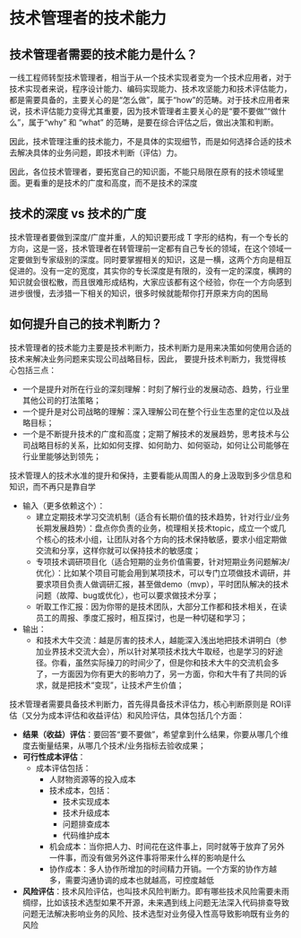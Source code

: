 # **技术管理者的技术能力**

## **技术管理者需要的技术能力是什么？**

一线工程师转型技术管理者，相当于从一个技术实现者变为一个技术应用者，对于技术实现者来说，程序设计能力、编码实现能力、技术攻坚能力和技术评估能力，都是需要具备的，主要关心的是“怎么做”，属于“how”的范畴。对于技术应用者来说，技术评估能力变得尤其重要，因为技术管理者主要关心的是“要不要做”“做什么”，属于“why” 和 “what” 的范畴，是要在综合评估之后，做出决策和判断。

因此，技术管理注重的技术能力，不是具体的实现细节，而是如何选择合适的技术去解决具体的业务问题，即技术判断（评估）力。

因此，各位技术管理者，要拓宽自己的知识面，不能只局限在原有的技术领域里面。更看重的是技术的广度和高度，而不是技术的深度

## **技术的深度 vs 技术的广度**

技术管理者要做到深度/广度并重，人的知识要形成 T 字形的结构，有一个专长的方向，这是一竖，技术管理者在转管理前一定都有自己专长的领域，在这个领域一定要做到专家级别的深度。同时要掌握相关的知识，这是一横，这两个方向是相互促进的。没有一定的宽度，其实你的专长深度是有限的，没有一定的深度，横跨的知识就会很松散，而且很难形成结构，大家应该都有这个经验，你在一个方向感到进步很慢，去涉猎一下相关的知识，很多时候就能帮你打开原来方向的困局

## **如何提升自己的技术判断力？**

技术管理者的技术能力主要是技术判断力，技术判断力是用来决策如何使用合适的技术来解决业务问题来实现公司战略目标，因此，
要提升技术判断力，我觉得核心包括三点：

- 一个是提升对所在行业的深刻理解：时刻了解行业的发展动态、趋势，行业里其他公司的打法策略；
- 一个提升是对公司战略的理解：深入理解公司在整个行业生态里的定位以及战略目标；
- 一个是不断提升技术的广度和高度；定期了解技术的发展趋势，思考技术与公司战略目标的关系，比如如何支撑、如何助力、如何驱动，如何让公司能够在行业里能够达到领先；

技术管理人的技术水准的提升和保持，主要看能从周围人的身上汲取到多少信息和知识，而不再只是靠自学

- 输入（更多依赖这个）：
  - 建立定期技术学习交流机制（适合有长期价值的技术趋势，针对行业/业务长期发展趋势）：盘点你负责的业务，梳理相关技术topic，成立一个或几个核心的技术小组，让团队对各个方向的技术保持敏感，要求小组定期做交流和分享，这样你就可以保持技术的敏感度；
  - 专项技术调研项目化（适合短期的业务价值需要，针对短期业务问题解决/优化）：比如某个项目可能会用到某项技术，可以专门立项做技术调研，并要求项目负责人做调研汇报，甚至做demo（mvp），平时团队解决的技术问题（故障、bug或优化），也可以要求做技术分享；
  - 听取工作汇报：因为你带的是技术团队，大部分工作都和技术相关，在读员工的周报、季度汇报时，相互探讨，也是一种切磋和学习；
- 输出：
  - 和技术大牛交流：越是厉害的技术人，越能深入浅出地把技术讲明白（参加业界技术交流大会），所以针对某项技术找大牛取经，也是学习的好途径。你看，虽然实际操刀的时间少了，但是你和技术大牛的交流机会多了，一方面因为你有更大的影响力了，另一方面，你和大牛有了共同的诉求，就是把技术“变现”，让技术产生价值；

技术管理者需要具备技术判断力，首先得具备技术评估力，核心判断原则是 ROI评估（又分为成本评估和收益评估）和风险评估，具体包括几个方面：

- **结果（收益）评估**：要回答“要不要做”，希望拿到什么结果，你要从哪几个维度去衡量结果，从哪几个技术/业务指标去验收成果；
- **可行性成本评估**：
  - 成本评估包括：
    - 人财物资源等的投入成本
    - 技术成本，包括：
      - 技术实现成本
      - 技术升级成本
      - 问题排查成本
      - 代码维护成本
    - 机会成本：当你把人力、时间花在这件事上，同时就等于放弃了另外一件事，而没有做另外这件事将带来什么样的影响是什么
    - 协作成本：多人协作所增加的时间精力开销。一个方案的协作方越多，需要沟通协调的成本也就越高，可控度越低
- **风险评估**：技术风险评估，也叫技术风险判断力。即有哪些技术风险需要未雨绸缪，比如该技术选型如果不开源，未来遇到线上问题无法深入代码排查导致问题无法解决影响业务的风险、技术选型对业务侵入性高导致影响既有业务的风险
